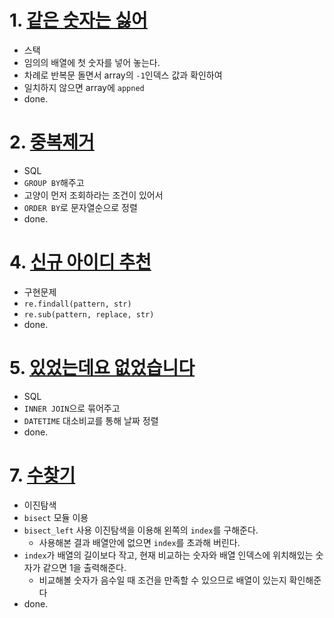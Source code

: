 # 1. <a href="https://school.programmers.co.kr/learn/courses/30/lessons/12906">같은 숫자는 싫어</a>
- 스택
- 임의의 배열에 첫 숫자를 넣어 놓는다.
- 차례로 반복문 돌면서 array의 `-1`인덱스 값과 확인하여
- 일치하지 않으면 array에 `appned`
- done.

# 2. <a href="https://school.programmers.co.kr/learn/courses/30/lessons/59040">중복제거</a>
- SQL
- `GROUP BY`해주고
- 고양이 먼저 조회하라는 조건이 있어서
- `ORDER BY`로 문자열순으로 정렬
- done.

# 4. <a href="https://school.programmers.co.kr/learn/courses/30/lessons/72410">신규 아이디 추천</a>
- 구현문제
- `re.findall(pattern, str)`
- `re.sub(pattern, replace, str)`
- done.

# 5. <a href="https://school.programmers.co.kr/learn/courses/30/lessons/59043">있었는데요 없었습니다</a>
- SQL
- `INNER JOIN`으로 묶어주고
- `DATETIME` 대소비교를 통해 날짜 정렬
- done.

# 7. <a href="https://www.acmicpc.net/problem/1920">수찾기</a>
- 이진탐색
- `bisect` 모듈 이용
- `bisect_left` 사용 이진탐색을 이용해 왼쪽의 `index`를 구해준다.
  - 사용해본 결과 배열안에 없으면 `index`를 초과해 버린다.
- `index`가 배열의 길이보다 작고, 현재 비교하는 숫자와 배열 인덱스에 위치해있는 숫자가 같으면 1을 출력해준다.
  - 비교해볼 숫자가 음수일 때 조건을 만족할 수 있으므로 배열이 있는지 확인해준다
- done.